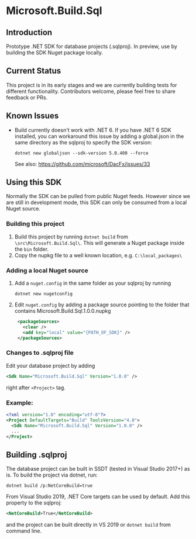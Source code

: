 # Microsoft.Build.Sql

## Introduction
Prototype .NET SDK for database projects (.sqlproj). In preview, use by building the SDK Nuget package locally.

## Current Status
This project is in its early stages and we are currently building tests for different functionality. Contributors welcome, please feel free to share feedback or PRs.

## Known Issues
* Build currently doesn't work with .NET 6. If you have .NET 6 SDK installed, you can workaround this issue by adding a global.json in the same directory as the sqlproj to specify the SDK version:
  ```
  dotnet new globaljson --sdk-version 5.0.400 --force
  ```
  See also: https://github.com/microsoft/DacFx/issues/33

## Using this SDK
Normally the SDK can be pulled from public Nuget feeds. However since we are still in development mode, this SDK can only be consumed from a local Nuget source.

### Building this project
1. Build this project by running `dotnet build` from `\src\Microsoft.Build.Sql\`. This will generate a Nuget package inside the `bin` folder.
2. Copy the nupkg file to a well known location, e.g. `C:\local_packages\`

### Adding a local Nuget source
1. Add a `nuget.config` in the same folder as your sqlproj by running 
   ```
   dotnet new nugetconfig
   ```
2. Edit `nuget.config` by adding a package source pointing to the folder that contains Microsoft.Build.Sql.1.0.0.nupkg
   ```xml
    <packageSources>
      <clear />
      <add key="local" value="{PATH_OF_SDK}" />
    </packageSources>
   ```

### Changes to .sqlproj file
Edit your database project by adding 
```xml
<Sdk Name="Microsoft.Build.Sql" Version="1.0.0" />
``` 
right after `<Project>` tag.
### Example:
```xml
<?xml version="1.0" encoding="utf-8"?>
<Project DefaultTargets="Build" ToolsVersion="4.0">
  <Sdk Name="Microsoft.Build.Sql" Version="1.0.0" />
  ...
</Project>
```

## Building .sqlproj 
The database project can be built in SSDT (tested in Visual Studio 2017+) as is. To build the project via dotnet, run:
```
dotnet build /p:NetCoreBuild=true
```
From Visual Studio 2019, .NET Core targets can be used by default. Add this property to the sqlproj:
```xml
<NetCoreBuild>True</NetCoreBuild>
```
and the project can be built directly in VS 2019 or `dotnet build` from command line.
